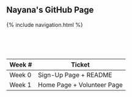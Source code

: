 ## Nayana's GitHub Page
{% include navigation.html %}

</br>
</br>
</br>

|Week #|Ticket|
|----|---------|
|Week 0|Sign-Up Page + README|
|Week 1|Home Page + Volunteer Page|
